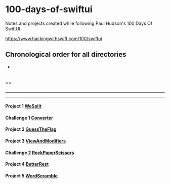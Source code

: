 # 100-days-of-swiftui
Notes and projects created while following Paul Hudson's 100 Days Of SwiftUI.

https://www.hackingwithswift.com/100/swiftui

## Chronological order for all directories
-
--
---
----
-----
#### Project 1 <a href=https://github.com/PaneradFisk/100-days-of-swiftui/tree/main/Project01%20--%20WeSplit>WeSplit</a>
#### Challenge 1 <a href=https://github.com/PaneradFisk/100-days-of-swiftui/tree/main/Challenge%20--%20Day19>Converter</a>
#### Project 2 <a href=https://github.com/PaneradFisk/100-days-of-swiftui/tree/main/Project02%20--%20GuessTheFlag>GuessTheFlag</a>
#### Project 3 <a href=https://github.com/PaneradFisk/100-days-of-swiftui/tree/main/Project03%20--%20ViewsAndModifiers>ViewAndModifiers</a>
#### Challenge 2 <a href=https://github.com/PaneradFisk/100-days-of-swiftui/tree/main/Challenge%20--%20Day25>RockPaperScissors</a>
#### Project 4 <a href=https://github.com/PaneradFisk/100-days-of-swiftui/tree/main/Project04%20--%20BetterRest>BetterRest</a>
#### Project 5 <a href=https://github.com/PaneradFisk/100-days-of-swiftui/tree/main/Project05%20--%20WordScramble>WordScramble</a>

